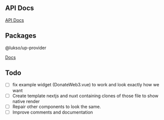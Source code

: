 
## API Docs

[API Docs](https://lukso-network.github.io/tools-up-provider)

## Packages

@lukso/up-provider

[Docs](packages/up-provider/README.md)

## Todo

- [ ] fix example widget (DonateWeb3.vue) to work and look exactly how we want
- [ ] Create template nextjs and nuxt containing clones of those file to show native render
- [ ] Repair other components to look the same.
- [ ] Improve comments and documentation
